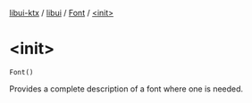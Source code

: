 [libui-ktx](../../index.md) / [libui](../index.md) / [Font](index.md) / [&lt;init&gt;](./-init-.md)

# &lt;init&gt;

`Font()`

Provides a complete description of a font where one is needed.

